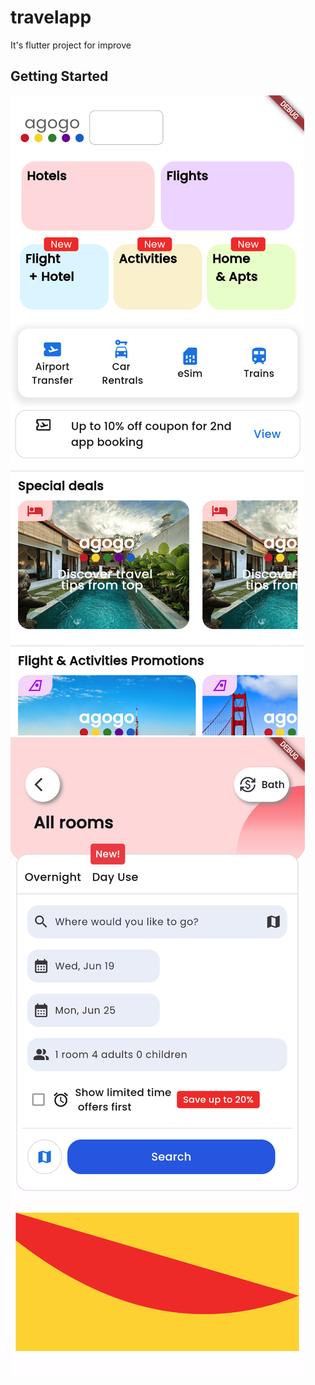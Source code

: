 # travelapp

It's flutter project for improve

## Getting Started

![alt text](<Screenshot 2567-06-24 at 11.21.24.png>)
![alt text](<Screenshot 2567-06-24 at 11.21.00.png>)

